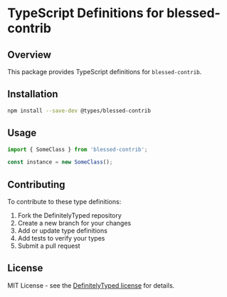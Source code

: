 # TypeScript Definitions for blessed-contrib

## Overview

This package provides TypeScript definitions for `blessed-contrib`.

## Installation

```bash
npm install --save-dev @types/blessed-contrib
```

## Usage

```typescript
import { SomeClass } from 'blessed-contrib';

const instance = new SomeClass();
```

## Contributing

To contribute to these type definitions:

1. Fork the DefinitelyTyped repository
2. Create a new branch for your changes
3. Add or update type definitions
4. Add tests to verify your types
5. Submit a pull request

## License

MIT License - see the [DefinitelyTyped license](https://github.com/DefinitelyTyped/DefinitelyTyped/blob/master/LICENSE) for details.

